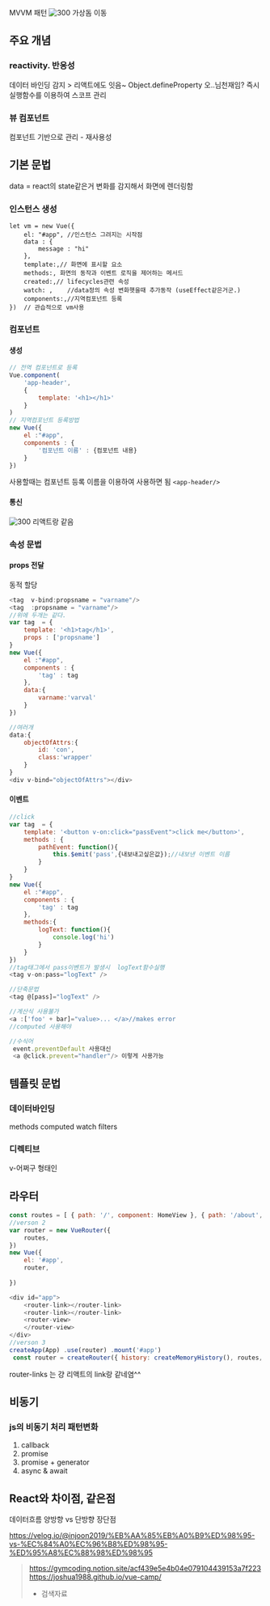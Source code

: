 
MVVM 패턴
![300](assets/vue-20240627101400036.png)
가상돔 이동

## 주요 개념
### reactivity. 반응성
데이터 바인딩 감지 > 리액트에도 잇음~
Object.defineProperty
오..님천재임? 
즉시실행함수를 이용하여 스코프 관리

### 뷰 컴포넌트
컴포넌트 기반으로 관리 - 재사용성
## 기본 문법
data = react의 state같은거
변화를 감지해서 화면에 렌더링함
### 인스턴스 생성
```JS
let vm = new Vue({
	el: "#app", //인스턴스 그려지는 시작점
	data : {
		message : "hi"
	},
	template:,// 화면에 표시할 요소
	methods:, 화면의 동작과 이벤트 로직을 제어하는 메서드
	created:,// lifecycles관련 속성
	watch: , 	//data정의 속성 변화햇을때 추가동작 (useEffect같은거군.)
	components:,//지역컴포넌트 등록
})  // 관습적으로 vm사용 
```

### 컴포넌트
####  생성
```js
// 전역 컴포넌트로 등록
Vue.component(
	'app-header',
	{
		template: '<h1></h1>'
	}
)
// 지역컴포넌트 등록방법
new Vue({
	el :"#app",
	components : {
		'컴포넌트 이름' : {컴포넌트 내용}
	}
})

```
사용할때는 컴포넌트 등록 이름을 이용하여 사용하면 됨
`<app-header/>` 
#### 통신
![300](assets/vue_정리-20240627140705844.png)
리액트랑 같음


### 속성 문법
#### props 전달
동적 할당
```js 
<tag  v-bind:propsname = "varname"/>
<tag  :propsname = "varname"/>
//위에 두개는 같다.
var tag  = {
	template: '<h1>tag</h1>',
	props : ['propsname']
}
new Vue({
	el :"#app",
	components : {
		'tag' : tag
	},
	data:{
		varname:'varval'
	}
})

//여러개
data:{
	objectOfAttrs:{
		id: 'con',
		class:'wrapper'
	}
}
<div v-bind="objectOfAttrs"></div>

```

#### 이벤트
```js
//click
var tag  = {
	template: '<button v-on:click="passEvent">click me</button>',
	methods : {
		pathEvent: function(){
			this.$emit('pass',{내보내고싶은값});//내보낸 이벤트 이름
		}
	}
}
new Vue({
	el :"#app",
	components : {
		'tag' : tag
	},
	methods:{
		logText: function(){
			console.log('hi')
		}
	}
})
//tag태그에서 pass이벤트가 발생시  logText함수실행
<tag v-on:pass="logText" />

//단축문법
<tag @[pass]="logText" />

//계산식 사용불가
<a :['foo' + bar]="value>... </a>//makes error
//computed 사용해야

//수식어
 event.preventDefault 사용대신
 <a @click.prevent="handler"/> 이렇게 사용가능

```


## 템플릿 문법
### 데이터바인딩
methods
computed
watch
filters

### 디렉티브
v-어쩌구 형태인
## 라우터

```js
const routes = [ { path: '/', component: HomeView }, { path: '/about', component: AboutView }, ] 
//verson 2
var router = new VueRouter({
	routes,
})
new Vue({
	el: '#app',
	router,
	
})

<div id="app">
	<router-link></router-link>
	<router-link></router-link>
	<router-view>
	</router-view>
</div>
//verson 3
createApp(App) .use(router) .mount('#app')
 const router = createRouter({ history: createMemoryHistory(), routes, })

```

router-links 는 걍 리액트의 link랑 같네염^^


## 비동기
### js의 비동기 처리 패턴변화
1. callback
2. promise
3. promise + generator
4. async & await
## React와 차이점, 같은점

데이터흐름 양방향 vs 단방향
장단점

https://velog.io/@injoon2019/%EB%AA%85%EB%A0%B9%ED%98%95-vs-%EC%84%A0%EC%96%B8%ED%98%95-%ED%95%A8%EC%88%98%ED%98%95




>https://gymcoding.notion.site/acf439e5e4b04e079104439153a7f223
>https://joshua1988.github.io/vue-camp/
>+ 검색자료